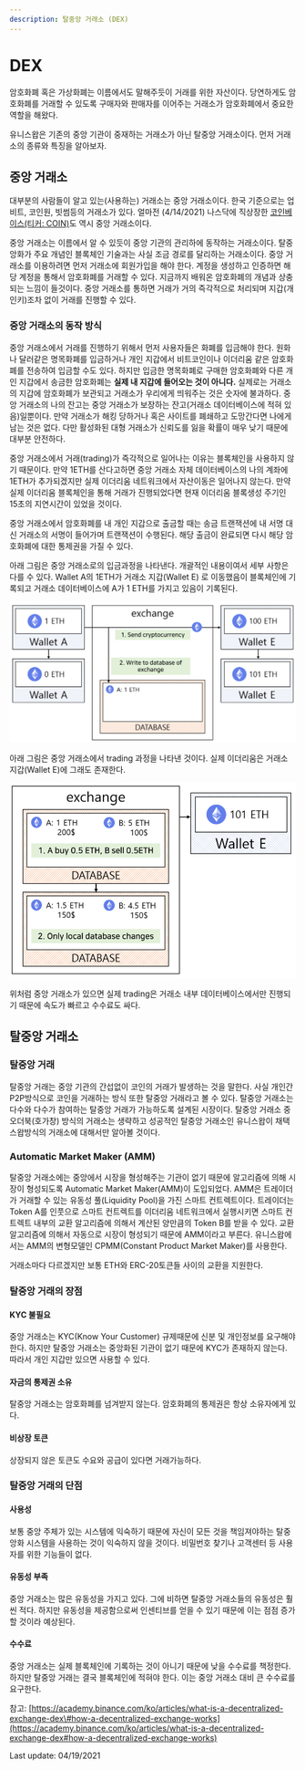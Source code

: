 ```yaml
---
description: 탈중앙 거래소 (DEX)
---
```


# DEX

암호화폐 혹은 가상화폐는 이름에서도 말해주듯이 거래를 위한 자산이다. 당연하게도 암호화폐를 거래할 수 있도록 구매자와 판매자를 이어주는 거래소가 암호화폐에서 중요한 역할을 해왔다.

유니스왑은 기존의 중앙 기관이 중재하는 거래소가 아닌 탈중앙 거래소이다. 먼저 거래소의 종류와 특징을 알아보자.

## 중앙 거래소

대부분의 사람들이 알고 있는\(사용하는\) 거래소는 중앙 거래소이다. 한국 기준으로는 업비트, 코인원, 빗썸등의 거래소가 있다. 얼마전 \(4/14/2021\) 나스닥에 직상장한 [코인베이스\(티커: COIN\)](https://finance.yahoo.com/quote/COIN/?guccounter=1&guce_referrer=aHR0cHM6Ly93d3cuZ29vZ2xlLmNvbS8&guce_referrer_sig=AQAAAL9HI3KeA-ZQOEYaYyxJ8HRRrs3OUoZFDEOtXP9zbOV_Q3mqjwMTen5NTRPoi1hFXfVHLiTo0-Ni5NzrzOhIGjyL412IdWhvekDPCuI7bMbnzG9uswuHoy4nOgXWXk_hHOn_QDDA57ovRLfKR7uNmMSo-NOi4nUyfmYkamfY9o3A)도 역시 중앙 거래소이다. 

중앙 거래소는 이름에서 알 수 있듯이 중앙 기관의 관리하에 동작하는 거래소이다. 탈중앙화가 주요 개념인 블록체인 기술과는 사실 조금 경로를 달리하는 거래소이다. 중앙 거래소를 이용하려면 먼저 거래소에 회원가입을 해야 한다. 계정을 생성하고 인증하면 해당 계정을 통해서 암호화폐를 거래할 수 있다. 지금까지 배워온 암호화폐의 개념과 상충되는 느낌이 들것이다. 중앙 거래소를 통하면 거래가 거의 즉각적으로 처리되며 지갑\(개인키\)조차 없이 거래를 진행할 수 있다.

### 중앙 거래소의 동작 방식

중앙 거래소에서 거래를 진행하기 위해서 먼저 사용자들은 화폐를 입금해야 한다. 원화나 달러같은 명목화폐를 입금하거나 개인 지갑에서 비트코인이나 이더리움 같은 암호화폐를 전송하여 입금할 수도 있다. 하지만 입금한 명목화폐로 구매한 암호화폐와 다른 개인 지갑에서 송금한 암호화폐는 **실제 내 지갑에 들어오는 것이 아니다.** 실제로는 거래소의 지갑에 암호화폐가 보관되고 거래소가 우리에게 띄워주는 것은 숫자에 불과하다. 중앙 거래소의 나의 잔고는 중앙 거래소가 보장하는 잔고\(거래소 데이터베이스에 적혀 있음\)일뿐이다. 만약 거래소가 해킹 당하거나 혹은 사이트를 폐쇄하고 도망간다면 나에게 남는 것은 없다. 다만 활성화된 대형 거래소가 신뢰도를 잃을 확률이 매우 낮기 때문에 대부분 안전하다.

중앙 거래소에서 거래\(trading\)가 즉각적으로 일어나는 이유는 블록체인을 사용하지 않기 때문이다. 만약 1ETH를 산다고하면 중앙 거래소 자체 데이터베이스의 나의 계좌에 1ETH가 추가되겠지만 실제 이더리움 네트워크에서 자산이동은 일어나지 않는다. 만약 실제 이더리움 블록체인을 통해 거래가 진행되었다면 현재 이더리움 블록생성 주기인 15초의 지연시간이 있었을 것이다.

중앙 거래소에서 암호화폐를 내 개인 지갑으로 출금할 때는 송금 트랜잭션에 내 서명 대신 거래소의 서명이 들어가며 트랜잭션이 수행된다. 해당 출금이 완료되면 다시 해당 암호화폐에 대한 통제권을 가질 수 있다.

아래 그림은 중앙 거래소로의 입금과정을 나타낸다. 개괄적인 내용이여서 세부 사항은 다를 수 있다. Wallet A의 1ETH가 거래소 지갑\(Wallet E\) 로 이동했음이 블록체인에 기록되고 거래소 데이터베이스에 A가 1 ETH를 가지고 있음이 기록된다.

![](../.gitbook/assets/image%20%2830%29.png)



아래 그림은 중앙 거래소에서 trading 과정을 나타낸 것이다. 실제 이더리움은 거래소 지갑\(Wallet E\)에 그래도 존재한다.

![](../.gitbook/assets/image%20%2829%29.png)

위처럼 중앙 거래소가 있으면 실제 trading은 거래소 내부 데이터베이스에서만 진행되기 때문에 속도가 빠르고 수수료도 싸다.

## 탈중앙 거래소

### 탈중앙 거래

탈중앙 거래는 중앙 기관의 간섭없이 코인의 거래가 발생하는 것을 말한다. 사실 개인간 P2P방식으로 코인을 거래하는 방식 또한 탈중앙 거래라고 볼 수 있다. 탈중앙 거래소는 다수와 다수가 참여하는 탈중앙 거래가 가능하도록 설계된 시장이다. 탈중앙 거래소 중 오더북\(호가창\) 방식의 거래소는 생략하고 성공적인 탈중앙 거래소인 유니스왑이 채택 스왑방식의 거래소에 대해서만 알아볼 것이다.

### Automatic Market Maker \(AMM\)

탈중앙 거래소에는 중앙에서 시장을 형성해주는 기관이 없기 때문에 알고리즘에 의해 시장이 형성되도록 Automatic Market Maker\(AMM\)이 도입되었다. AMM은 트레이더가 거래할 수 있는 유동성 풀\(Liquidity Pool\)을 가진 스마트 컨트렉트이다. 트레이더는 Token A를 인풋으로 스마트 컨트렉트를 이더리움 네트워크에서 실행시키면 스마트 컨트렉트 내부의 교환 알고리즘에 의해서 계산된 양만큼의 Token B를 받을 수 있다. 교환 알고리즘에 의해서 자동으로 시장이 형성되기 때문에 AMM이라고 부른다. 유니스왑에서는 AMM의 변형모델인 CPMM\(Constant Product Market Maker\)를 사용한다.

거래소마다 다르겠지만 보통 ETH와 ERC-20토큰들 사이의 교환을 지원한다.

### 탈중앙 거래의 장점

#### KYC 불필요

중앙 거래소는 KYC\(Know Your Customer\) 규제때문에 신분 및 개인정보를 요구해야한다. 하지만 탈중앙 거래소는 중앙화된 기관이 없기 때문에 KYC가 존재하지 않는다. 따라서 개인 지갑만 있으면 사용할 수 있다.

#### 자금의 통제권 소유

탈중앙 거래소는 암호화폐를 넘겨받지 않는다. 암호화폐의 통제권은 항상 소유자에게 있다.

#### 비상장 토큰

상장되지 않은 토큰도 수요와 공급이 있다면 거래가능하다.

### 탈중앙 거래의 단점

#### 사용성

보통 중앙 주체가 있는 시스템에 익숙하기 때문에 자신이 모든 것을 책임져야하는 탈중앙화 시스템을 사용하는 것이 익숙하지 않을 것이다. 비밀번호 찾기나 고객센터 등 사용자를 위한 기능들이 없다.

#### 유동성 부족

중앙 거래소는 많은 유동성을 가지고 있다. 그에 비하면 탈중앙 거래소들의 유동성은 훨씬 적다. 하지만 유동성을 제공함으로써 인센티브를 얻을 수 있기 때문에 이는 점점 증가할 것이라 예상된다.

#### 수수료

중앙 거래소는 실제 블록체인에 기록하는 것이 아니기 때문에 낮을 수수료를 책정한다. 하지만 탈중앙 거래는 결국 블록체인에 적혀야 한다. 이는 중앙 거래소 대비 큰 수수료를 요구한다. 



참고: [https://academy.binance.com/ko/articles/what-is-a-decentralized-exchange-dex\#how-a-decentralized-exchange-works](https://academy.binance.com/ko/articles/what-is-a-decentralized-exchange-dex#how-a-decentralized-exchange-works)



Last update: 04/19/2021

